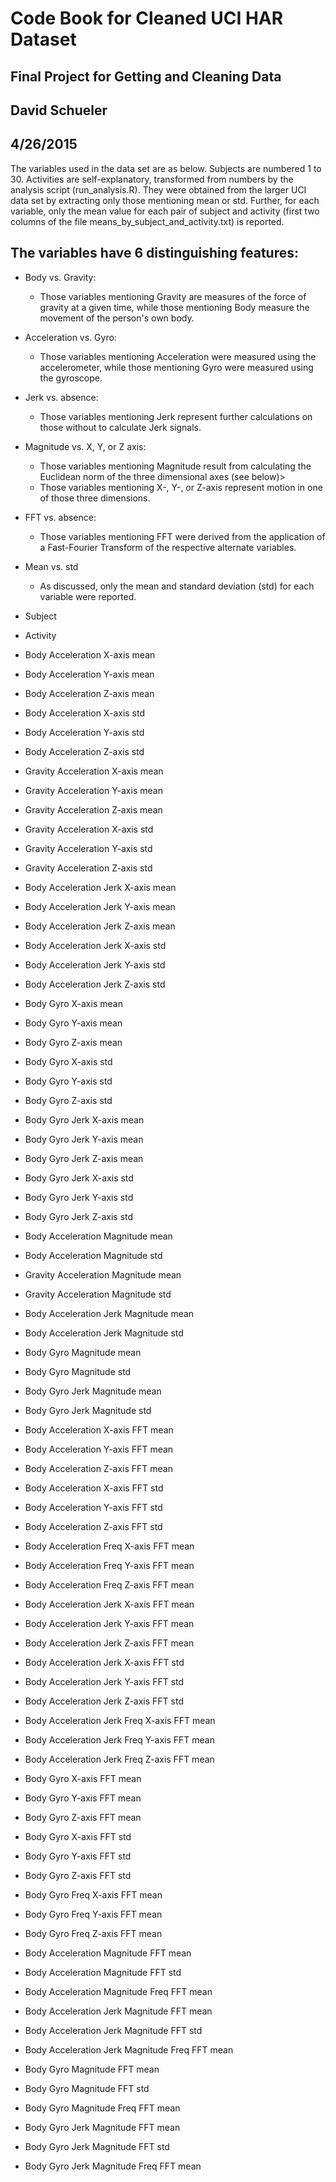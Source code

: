 # Code Book for Cleaned UCI HAR Dataset
## Final Project for Getting and Cleaning Data
## David Schueler
## 4/26/2015

The variables used in the data set are as below.
Subjects are numbered 1 to 30.
Activities are self-explanatory, transformed from numbers by the analysis script
(run_analysis.R).
They were obtained from the larger UCI data set by extracting
only those mentioning mean or std. Further, for each variable,
only the mean value for each pair of subject and activity 
(first two columns of the file means_by_subject_and_activity.txt)
 is reported.

## The variables have 6 distinguishing features:
* Body vs. Gravity:
    * Those variables mentioning Gravity are measures of the force of gravity at
    a given time, while those mentioning Body measure the movement of the person's own body.
* Acceleration vs. Gyro:
    * Those variables mentioning Acceleration were measured using the accelerometer,
    while those mentioning Gyro were measured using the gyroscope.
* Jerk vs. absence:
    * Those variables mentioning Jerk represent further calculations on those without
    to calculate Jerk signals.
* Magnitude vs. X, Y, or Z axis:
    * Those variables mentioning Magnitude result from calculating the Euclidean norm of the
    three dimensional axes (see below)>
    * Those variables mentioning X-, Y-, or Z-axis represent motion in one of those three dimensions.
* FFT vs. absence:
    * Those variables mentioning FFT were derived from the application of a Fast-Fourier Transform
    of the respective alternate variables.
* Mean vs. std
    * As discussed, only the mean and standard deviation (std) for each variable were reported.



* Subject
* Activity
* Body Acceleration X-axis mean
* Body Acceleration Y-axis mean
* Body Acceleration Z-axis mean
* Body Acceleration X-axis std
* Body Acceleration Y-axis std
* Body Acceleration Z-axis std
* Gravity Acceleration X-axis mean
* Gravity Acceleration Y-axis mean
* Gravity Acceleration Z-axis mean
* Gravity Acceleration X-axis std
* Gravity Acceleration Y-axis std
* Gravity Acceleration Z-axis std
* Body Acceleration Jerk X-axis mean
* Body Acceleration Jerk Y-axis mean
* Body Acceleration Jerk Z-axis mean
* Body Acceleration Jerk X-axis std
* Body Acceleration Jerk Y-axis std
* Body Acceleration Jerk Z-axis std
* Body Gyro X-axis mean
* Body Gyro Y-axis mean
* Body Gyro Z-axis mean
* Body Gyro X-axis std
* Body Gyro Y-axis std
* Body Gyro Z-axis std
* Body Gyro Jerk X-axis mean
* Body Gyro Jerk Y-axis mean
* Body Gyro Jerk Z-axis mean
* Body Gyro Jerk X-axis std
* Body Gyro Jerk Y-axis std
* Body Gyro Jerk Z-axis std
* Body Acceleration Magnitude mean
* Body Acceleration Magnitude std
* Gravity Acceleration Magnitude mean
* Gravity Acceleration Magnitude std
* Body Acceleration Jerk Magnitude mean
* Body Acceleration Jerk Magnitude std
* Body Gyro Magnitude mean
* Body Gyro Magnitude std
* Body Gyro Jerk Magnitude mean
* Body Gyro Jerk Magnitude std
* Body Acceleration X-axis FFT mean
* Body Acceleration Y-axis FFT mean
* Body Acceleration Z-axis FFT mean
* Body Acceleration X-axis FFT std
* Body Acceleration Y-axis FFT std
* Body Acceleration Z-axis FFT std
* Body Acceleration Freq X-axis FFT mean
* Body Acceleration Freq Y-axis FFT mean
* Body Acceleration Freq Z-axis FFT mean
* Body Acceleration Jerk X-axis FFT mean
* Body Acceleration Jerk Y-axis FFT mean
* Body Acceleration Jerk Z-axis FFT mean
* Body Acceleration Jerk X-axis FFT std
* Body Acceleration Jerk Y-axis FFT std
* Body Acceleration Jerk Z-axis FFT std
* Body Acceleration Jerk Freq X-axis FFT mean
* Body Acceleration Jerk Freq Y-axis FFT mean
* Body Acceleration Jerk Freq Z-axis FFT mean
* Body Gyro X-axis FFT mean
* Body Gyro Y-axis FFT mean
* Body Gyro Z-axis FFT mean
* Body Gyro X-axis FFT std
* Body Gyro Y-axis FFT std
* Body Gyro Z-axis FFT std
* Body Gyro Freq X-axis FFT mean
* Body Gyro Freq Y-axis FFT mean
* Body Gyro Freq Z-axis FFT mean
* Body Acceleration Magnitude FFT mean
* Body Acceleration Magnitude FFT std
* Body Acceleration Magnitude Freq FFT mean
* Body Acceleration Jerk Magnitude FFT mean
* Body Acceleration Jerk Magnitude FFT std
* Body Acceleration Jerk Magnitude Freq FFT mean
* Body Gyro Magnitude FFT mean
* Body Gyro Magnitude FFT std
* Body Gyro Magnitude Freq FFT mean
* Body Gyro Jerk Magnitude FFT mean
* Body Gyro Jerk Magnitude FFT std
* Body Gyro Jerk Magnitude Freq FFT mean
